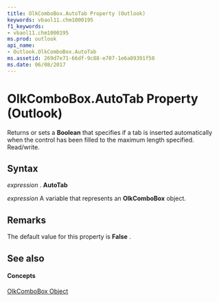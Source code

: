 ```yaml
---
title: OlkComboBox.AutoTab Property (Outlook)
keywords: vbaol11.chm1000195
f1_keywords:
- vbaol11.chm1000195
ms.prod: outlook
api_name:
- Outlook.OlkComboBox.AutoTab
ms.assetid: 269d7e71-66df-9c88-e707-1e6a89391f50
ms.date: 06/08/2017
---
```



# OlkComboBox.AutoTab Property (Outlook)

Returns or sets a  **Boolean** that specifies if a tab is inserted automatically when the control has been filled to the maximum length specified. Read/write.


## Syntax

 _expression_ . **AutoTab**

 _expression_ A variable that represents an **OlkComboBox** object.


## Remarks

 The default value for this property is **False** .


## See also


#### Concepts


[OlkComboBox Object](Outlook.OlkComboBox.md)

